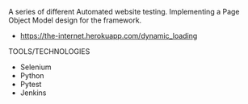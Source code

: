 A series of different Automated website testing. Implementing a Page Object Model design for the framework.
- https://the-internet.herokuapp.com/dynamic_loading





TOOLS/TECHNOLOGIES
-  Selenium
-  Python
-  Pytest
-  Jenkins
